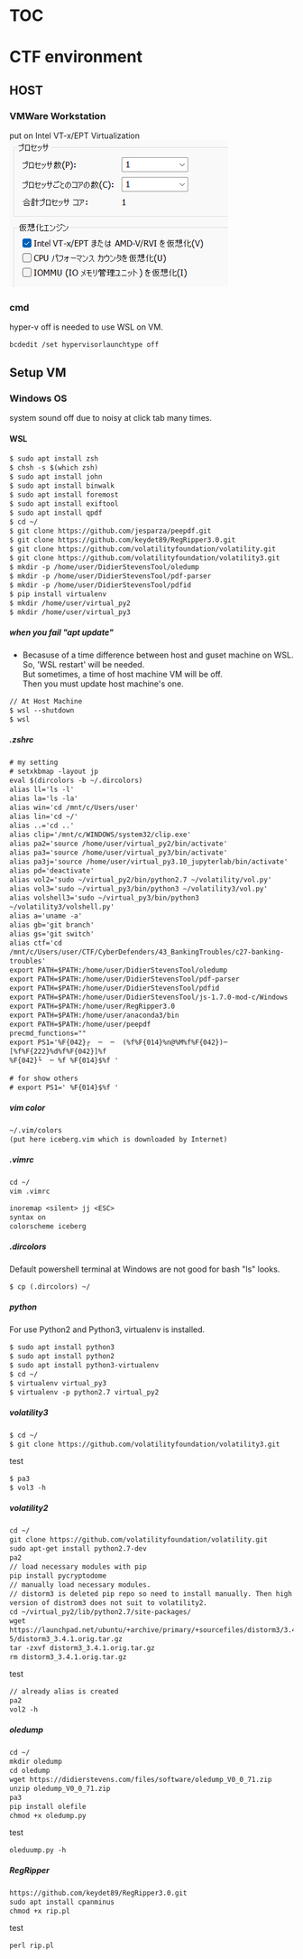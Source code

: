 # TOC


# CTF environment
## HOST
### VMWare Workstation
put on Intel VT-x/EPT Virtualization  
![ScreenShot_VMWareWorkstation Image](doc/image/ScreenShot_VMWareWorkstation.png) 

### cmd
hyper-v off is needed to use WSL on VM.  
```
bcdedit /set hypervisorlaunchtype off
```

## Setup VM
### Windows OS
system sound off due to noisy at click tab many times.

#### WSL
```
$ sudo apt install zsh
$ chsh -s $(which zsh)
$ sudo apt install john
$ sudo apt install binwalk
$ sudo apt install foremost
$ sudo apt install exiftool
$ sudo apt install qpdf
$ cd ~/
$ git clone https://github.com/jesparza/peepdf.git
$ git clone https://github.com/keydet89/RegRipper3.0.git
$ git clone https://github.com/volatilityfoundation/volatility.git
$ git clone https://github.com/volatilityfoundation/volatility3.git
$ mkdir -p /home/user/DidierStevensTool/oledump
$ mkdir -p /home/user/DidierStevensTool/pdf-parser
$ mkdir -p /home/user/DidierStevensTool/pdfid
$ pip install virtualenv
$ mkdir /home/user/virtual_py2
$ mkdir /home/user/virtual_py3
```

##### when you fail "apt update"
- Becasuse of a time difference between host and guset machine on WSL.  
So, 'WSL restart' will be needed.  
But sometimes, a time of host machine VM will be off.  
Then you must update host machine's one.
```
// At Host Machine
$ wsl --shutdown
$ wsl
```

##### .zshrc
```
# my setting
# setxkbmap -layout jp
eval $(dircolors -b ~/.dircolors)
alias ll='ls -l'
alias la='ls -la'
alias win='cd /mnt/c/Users/user'
alias lin='cd ~/'
alias ..='cd ..'
alias clip='/mnt/c/WINDOWS/system32/clip.exe'
alias pa2='source /home/user/virtual_py2/bin/activate'
alias pa3='source /home/user/virtual_py3/bin/activate'
alias pa3j='source /home/user/virtual_py3.10_jupyterlab/bin/activate'
alias pd='deactivate'
alias vol2='sudo ~/virtual_py2/bin/python2.7 ~/volatility/vol.py'
alias vol3='sudo ~/virtual_py3/bin/python3 ~/volatility3/vol.py'
alias volshell3='sudo ~/virtual_py3/bin/python3 ~/volatility3/volshell.py'
alias a='uname -a'
alias gb='git branch'
alias gs='git switch'
alias ctf='cd /mnt/c/Users/user/CTF/CyberDefenders/43_BankingTroubles/c27-banking-troubles'
export PATH=$PATH:/home/user/DidierStevensTool/oledump
export PATH=$PATH:/home/user/DidierStevensTool/pdf-parser
export PATH=$PATH:/home/user/DidierStevensTool/pdfid
export PATH=$PATH:/home/user/DidierStevensTool/js-1.7.0-mod-c/Windows
export PATH=$PATH:/home/user/RegRipper3.0
export PATH=$PATH:/home/user/anaconda3/bin
export PATH=$PATH:/home/user/peepdf
precmd_functions=""
export PS1='%F{042}┌  ─  ─  (%f%F{014}%n@%M%f%F{042})─  [%f%F{222}%d%f%F{042}]%f
%F{042}└  ─ %f %F{014}$%f '

# for show others
# export PS1=' %F{014}$%f '
```

##### vim color
```
~/.vim/colors
(put here iceberg.vim which is downloaded by Internet)
```

##### .vimrc
```
cd ~/
vim .vimrc
```
```
inoremap <silent> jj <ESC>
syntax on
colorscheme iceberg
```

##### .dircolors
Default powershell terminal at Windows are not good for bash "ls" looks.
```
$ cp (.dircolors) ~/
```

##### python
For use Python2 and Python3, virtualenv is installed.
```
$ sudo apt install python3
$ sudo apt install python2
$ sudo apt install python3-virtualenv
$ cd ~/
$ virtualenv virtual_py3
$ virtualenv -p python2.7 virtual_py2
```

##### volatility3
```
$ cd ~/
$ git clone https://github.com/volatilityfoundation/volatility3.git
```
test
```
$ pa3
$ vol3 -h
```

##### volatility2
```
cd ~/
git clone https://github.com/volatilityfoundation/volatility.git
sudo apt-get install python2.7-dev
pa2
// load necessary modules with pip
pip install pycryptodome
// manually load necessary modules.
// distorm3 is deleted pip repo so need to install manually. Then high version of distrom3 does not suit to volatility2. 
cd ~/virtual_py2/lib/python2.7/site-packages/
wget https://launchpad.net/ubuntu/+archive/primary/+sourcefiles/distorm3/3.4.1-5/distorm3_3.4.1.orig.tar.gz
tar -zxvf distorm3_3.4.1.orig.tar.gz
rm distorm3_3.4.1.orig.tar.gz
```
test
```
// already alias is created
pa2
vol2 -h
```

##### oledump
```
cd ~/
mkdir oledump
cd oledump
wget https://didierstevens.com/files/software/oledump_V0_0_71.zip
unzip oledump_V0_0_71.zip
pa3
pip install olefile
chmod +x oledump.py
```
test
```
oleduump.py -h
```

##### RegRipper
```
https://github.com/keydet89/RegRipper3.0.git
sudo apt install cpanminus
chmod +x rip.pl
```
test
```
perl rip.pl
```
